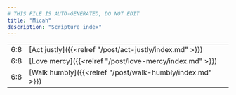 ```yaml
---
# THIS FILE IS AUTO-GENERATED, DO NOT EDIT
title: "Micah"
description: "Scripture index"
---
```


|  |  |
| --- | --- |
| 6:8 | [Act justly]({{<relref "/post/act-justly/index.md" >}}) |
| 6:8 | [Love mercy]({{<relref "/post/love-mercy/index.md" >}}) |
| 6:8 | [Walk humbly]({{<relref "/post/walk-humbly/index.md" >}}) |

